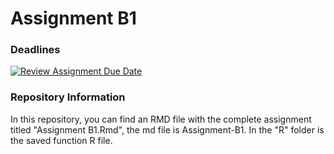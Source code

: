 # Assignment B1
### Deadlines 
[![Review Assignment Due Date](https://classroom.github.com/assets/deadline-readme-button-22041afd0340ce965d47ae6ef1cefeee28c7c493a6346c4f15d667ab976d596c.svg)](https://classroom.github.com/a/s4oIzs8K)
### Repository Information 
  In this repository, you can find an RMD file with the complete assignment titled "Assignment B1.Rmd", the md file is Assignment-B1.   In the "R" folder is the saved function R file.
